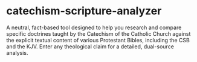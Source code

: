 # catechism-scripture-analyzer
A neutral, fact-based tool designed to help you research and compare specific doctrines taught by the Catechism of the Catholic Church against the explicit textual content of various Protestant Bibles, including the CSB and the KJV. Enter any theological claim for a detailed, dual-source analysis.
